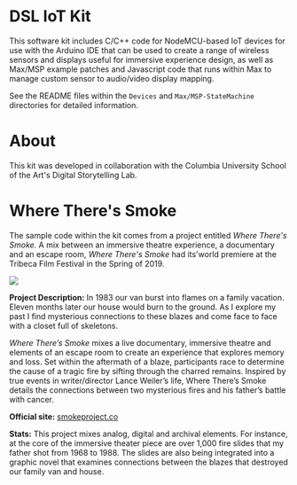# DSL IoT Kit

This software kit includes C/C++ code for NodeMCU-based IoT devices for use with the Arduino IDE that can be used to create a range of wireless sensors and displays useful for immersive experience design, as well as Max/MSP example patches and Javascript code that runs within Max to manage custom sensor to audio/video display mapping.

See the README files within the `Devices` and `Max/MSP-StateMachine` directories for detailed information. 


# About

This kit was developed in collaboration with the Columbia University School of the Art's Digital Storytelling Lab. 


# Where There's Smoke
The sample code within the kit comes from a project entitled <i>Where There's Smoke.</i> A mix between an immersive theatre experience, a documentary and an escape room, <i>Where There's Smoke</i> had its'world premiere at the Tribeca Film Festival in the Spring of 2019. 

<img src="https://www.indiewire.com/wp-content/uploads/2019/05/wheretheresmoke.jpg?resize=800,450">

<b>Project Description:</b> In 1983 our van burst into flames on a family vacation. Eleven months later our house would burn to the ground. As I explore my past I find mysterious connections to these blazes and come face to face with a closet full of skeletons.

<i>Where There’s Smoke</i> mixes a live documentary, immersive theatre and elements of an escape room to create an experience that explores memory and loss. Set within the aftermath of a blaze, participants race to determine the cause of a tragic fire by sifting through the charred remains. Inspired by true events in writer/director Lance Weiler’s life, Where There’s Smoke details the connections between two mysterious fires and his father’s battle with cancer.

<b>Official site:</b> <a href="http://smokeproject.co">smokeproject.co</a>

<b>Stats:</b> This project mixes analog, digital and archival elements. For instance, at the core of the immersive theater piece are over 1,000 fire slides that my father shot from 1968 to 1988. The slides are also being integrated into a graphic novel that examines connections between the blazes that destroyed our family van and house.
